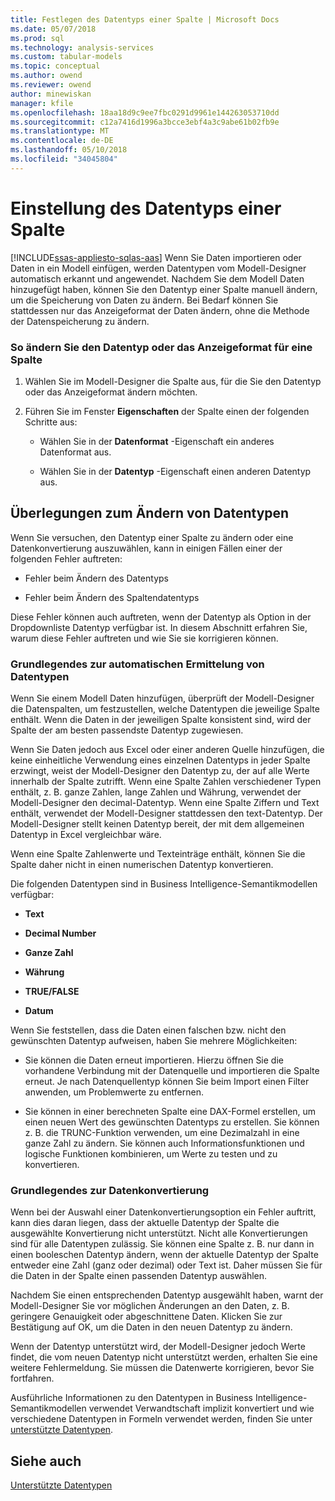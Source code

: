 ```yaml
---
title: Festlegen des Datentyps einer Spalte | Microsoft Docs
ms.date: 05/07/2018
ms.prod: sql
ms.technology: analysis-services
ms.custom: tabular-models
ms.topic: conceptual
ms.author: owend
ms.reviewer: owend
author: minewiskan
manager: kfile
ms.openlocfilehash: 18aa18d9c9ee7fbc0291d9961e144263053710dd
ms.sourcegitcommit: c12a7416d1996a3bcce3ebf4a3c9abe61b02fb9e
ms.translationtype: MT
ms.contentlocale: de-DE
ms.lasthandoff: 05/10/2018
ms.locfileid: "34045804"
---
```

# <a name="set-the-data-type-of-a-column"></a>Einstellung des Datentyps einer Spalte 
[!INCLUDE[ssas-appliesto-sqlas-aas](../../includes/ssas-appliesto-sqlas-aas.md)]
  Wenn Sie Daten importieren oder Daten in ein Modell einfügen, werden Datentypen vom Modell-Designer automatisch erkannt und angewendet. Nachdem Sie dem Modell Daten hinzugefügt haben, können Sie den Datentyp einer Spalte manuell ändern, um die Speicherung von Daten zu ändern. Bei Bedarf können Sie stattdessen nur das Anzeigeformat der Daten ändern, ohne die Methode der Datenspeicherung zu ändern.  
  
### <a name="to-change-the-data-type-or-display-format-for-a-column"></a>So ändern Sie den Datentyp oder das Anzeigeformat für eine Spalte  
  
1.  Wählen Sie im Modell-Designer die Spalte aus, für die Sie den Datentyp oder das Anzeigeformat ändern möchten.  
  
2.  Führen Sie im Fenster **Eigenschaften** der Spalte einen der folgenden Schritte aus:  
  
    -   Wählen Sie in der **Datenformat** -Eigenschaft ein anderes Datenformat aus.  
  
    -   Wählen Sie in der **Datentyp** -Eigenschaft einen anderen Datentyp aus.  
  
## <a name="considerations-when-changing-data-types"></a>Überlegungen zum Ändern von Datentypen  
 Wenn Sie versuchen, den Datentyp einer Spalte zu ändern oder eine Datenkonvertierung auszuwählen, kann in einigen Fällen einer der folgenden Fehler auftreten:  
  
-   Fehler beim Ändern des Datentyps  
  
-   Fehler beim Ändern des Spaltendatentyps  
  
 Diese Fehler können auch auftreten, wenn der Datentyp als Option in der Dropdownliste Datentyp verfügbar ist. In diesem Abschnitt erfahren Sie, warum diese Fehler auftreten und wie Sie sie korrigieren können.  
  
### <a name="understanding-automatically-determined-data-types"></a>Grundlegendes zur automatischen Ermittelung von Datentypen  
 Wenn Sie einem Modell Daten hinzufügen, überprüft der Modell-Designer die Datenspalten, um festzustellen, welche Datentypen die jeweilige Spalte enthält. Wenn die Daten in der jeweiligen Spalte konsistent sind, wird der Spalte der am besten passendste Datentyp zugewiesen.  
  
 Wenn Sie Daten jedoch aus Excel oder einer anderen Quelle hinzufügen, die keine einheitliche Verwendung eines einzelnen Datentyps in jeder Spalte erzwingt, weist der Modell-Designer den Datentyp zu, der auf alle Werte innerhalb der Spalte zutrifft. Wenn eine Spalte Zahlen verschiedener Typen enthält, z. B. ganze Zahlen, lange Zahlen und Währung, verwendet der Modell-Designer den decimal-Datentyp. Wenn eine Spalte Ziffern und Text enthält, verwendet der Modell-Designer stattdessen den text-Datentyp. Der Modell-Designer stellt keinen Datentyp bereit, der mit dem allgemeinen Datentyp in Excel vergleichbar wäre.  
  
 Wenn eine Spalte Zahlenwerte und Texteinträge enthält, können Sie die Spalte daher nicht in einen numerischen Datentyp konvertieren.  
  
 Die folgenden Datentypen sind in Business Intelligence-Semantikmodellen verfügbar:  
  
-   **Text**  
  
-   **Decimal Number**  
  
-   **Ganze Zahl**  
  
-   **Währung**  
  
-   **TRUE/FALSE**  
  
-   **Datum**  
  
 Wenn Sie feststellen, dass die Daten einen falschen bzw. nicht den gewünschten Datentyp aufweisen, haben Sie mehrere Möglichkeiten:  
  
-   Sie können die Daten erneut importieren. Hierzu öffnen Sie die vorhandene Verbindung mit der Datenquelle und importieren die Spalte erneut. Je nach Datenquellentyp können Sie beim Import einen Filter anwenden, um Problemwerte zu entfernen.  
  
-   Sie können in einer berechneten Spalte eine DAX-Formel erstellen, um einen neuen Wert des gewünschten Datentyps zu erstellen. Sie können z. B. die TRUNC-Funktion verwenden, um eine Dezimalzahl in eine ganze Zahl zu ändern. Sie können auch Informationsfunktionen und logische Funktionen kombinieren, um Werte zu testen und zu konvertieren.  
  
### <a name="understanding-data-conversion"></a>Grundlegendes zur Datenkonvertierung  
 Wenn bei der Auswahl einer Datenkonvertierungsoption ein Fehler auftritt, kann dies daran liegen, dass der aktuelle Datentyp der Spalte die ausgewählte Konvertierung nicht unterstützt. Nicht alle Konvertierungen sind für alle Datentypen zulässig. Sie können eine Spalte z. B. nur dann in einen booleschen Datentyp ändern, wenn der aktuelle Datentyp der Spalte entweder eine Zahl (ganz oder dezimal) oder Text ist. Daher müssen Sie für die Daten in der Spalte einen passenden Datentyp auswählen.  
  
 Nachdem Sie einen entsprechenden Datentyp ausgewählt haben, warnt der Modell-Designer Sie vor möglichen Änderungen an den Daten, z. B. geringere Genauigkeit oder abgeschnittene Daten. Klicken Sie zur Bestätigung auf OK, um die Daten in den neuen Datentyp zu ändern.  
  
 Wenn der Datentyp unterstützt wird, der Modell-Designer jedoch Werte findet, die vom neuen Datentyp nicht unterstützt werden, erhalten Sie eine weitere Fehlermeldung. Sie müssen die Datenwerte korrigieren, bevor Sie fortfahren.  
  
 Ausführliche Informationen zu den Datentypen in Business Intelligence-Semantikmodellen verwendet Verwandtschaft implizit konvertiert und wie verschiedene Datentypen in Formeln verwendet werden, finden Sie unter [unterstützte Datentypen](../../analysis-services/tabular-models/data-types-supported-ssas-tabular.md).  
  
## <a name="see-also"></a>Siehe auch  
 [Unterstützte Datentypen](../../analysis-services/tabular-models/data-types-supported-ssas-tabular.md)  
  
  
